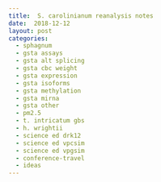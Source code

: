 ```yaml
---
title:  S. carolinianum reanalysis notes
date:  2018-12-12
layout: post
categories:
  - sphagnum
  - gsta assays
  - gsta alt splicing
  - gsta cbc weight
  - gsta expression
  - gsta isoforms
  - gsta methylation
  - gsta mirna
  - gsta other
  - pm2.5
  - t. intricatum gbs
  - h. wrightii
  - science ed drk12
  - science ed vpcsim
  - science ed vpgsim
  - conference-travel
  - ideas
---
```

